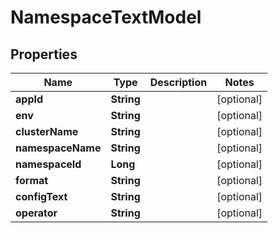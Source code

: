 

# NamespaceTextModel


## Properties

| Name | Type | Description | Notes |
|------------ | ------------- | ------------- | -------------|
|**appId** | **String** |  |  [optional] |
|**env** | **String** |  |  [optional] |
|**clusterName** | **String** |  |  [optional] |
|**namespaceName** | **String** |  |  [optional] |
|**namespaceId** | **Long** |  |  [optional] |
|**format** | **String** |  |  [optional] |
|**configText** | **String** |  |  [optional] |
|**operator** | **String** |  |  [optional] |



